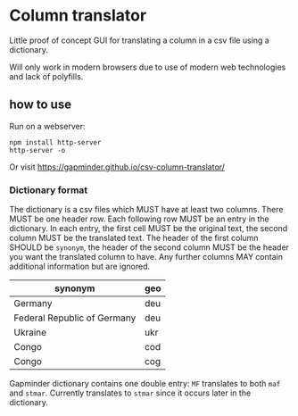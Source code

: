 # Column translator

Little proof of concept GUI for translating a column in a csv file using a dictionary.

Will only work in modern browsers due to use of modern web technologies and lack of polyfills.

## how to use

Run on a webserver:

```
npm install http-server
http-server -o
```

Or visit https://gapminder.github.io/csv-column-translator/

### Dictionary format

The dictionary is a csv files which MUST have at least two columns. There MUST be one header row. Each following row MUST be an entry in the dictionary. In each entry, the first cell MUST be the original text, the second column MUST be the translated text. The header of the first column SHOULD be `synonym`, the header of the second column MUST be the header you want the translated column to have. Any further columns MAY contain additional information but are ignored. 

| synonym                     | geo  |
| --------------------------- | ---- |
| Germany                     | deu  |
| Federal Republic of Germany | deu  |
| Ukraine                     | ukr  |
| Congo                       | cod  |
| Congo                       | cog  |

Gapminder dictionary contains one double entry: `MF` translates to both `maf` and `stmar`. Currently translates to `stmar` since it occurs later in the dictionary.
